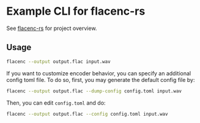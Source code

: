 # Example CLI for flacenc-rs

See [flacenc-rs](https://github.com/yotarok/flacenc-rs) for project overview.


## Usage

```bash
flacenc --output output.flac input.wav
```

If you want to customize encoder behavior, you can specify an additional config
toml file. To do so, first, you may generate the default config file by:

```bash
flacenc --output output.flac --dump-config config.toml input.wav
```

Then, you can edit `config.toml` and do:

```bash
flacenc --output output.flac --config config.toml input.wav
```


